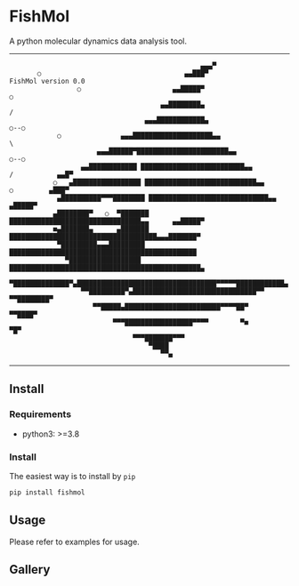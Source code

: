# FishMol
A python molecular dynamics data analysis tool.

---
                                                    ▄▄▄▀
           ○                                    ▄▄███▀              FishMol version 0.0
                     ○                       ▄▄█████▀                          ○
                                          ▄▄████████▄                         /
                                      ▄▄▄████████████▄                    ○--○
                ○               ▄▄▄████████████████████▄▄                     \
                          ▄▄▄██████▀███████████████████████▄▄                  ○--○
                      ▄▄████████████ ██████████████████████████▄▄             /           ▄▄█▀
               ○   ▄█████████████████ ████████████████████████████▄▄         ○         ▄███▀
                ▄██████████▀▀▀████████ ██████████████████████████████▄▄             ▄█████▀
               ▄████████▀   ○  ▀███████ █████████████████████████████████▄▄      ▄▄█████▀
               ■▄███████▄      ▄███████ █████████████████████████████████████▄▄▄███████▀
                ▀█████████▄▄▄█████████ ███████████████████████████████████████████████
                  ▀██████████████████ ████████████████████████████████████████████████▄
                    ▀██████████████▀▄███████████████████████████████████▀▀▀▀▀████████████▄
                      ▀▀█████████▀▄███████████████████████████████▀▀           ▀▀████████▀
                         ▀▀█████▄████████████████████████▀▀▀▀██▀                 ▀▀████▀
                              ▀▀▀█████████████████▀▀▀▀        ▀■                    ▀█▀
                                   ▀▀▀███████▀▀▀
                                       ▀████
                                          ▀▀▄
---

## Install
### Requirements
- python3: >=3.8

### Install
The easiest way is to install by `pip`
```bash
pip install fishmol
```

## Usage
Please refer to examples for usage.

## Gallery

